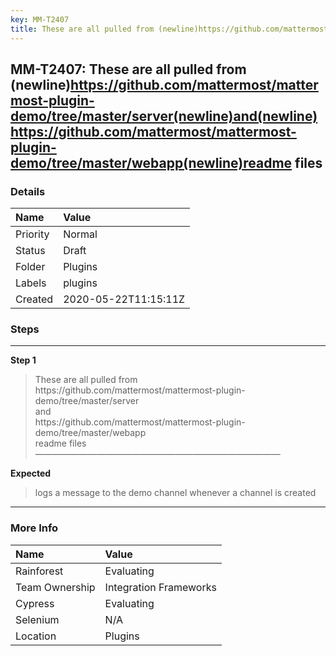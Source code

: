 ```yaml
---
key: MM-T2407
title: These are all pulled from (newline)https://github.com/mattermost/mattermost-plugin-demo/tree/master/server(newline)and(newline)https://github.com/mattermost/mattermost-plugin-demo/tree/master/webapp(newline)readme files
---
```


## MM-T2407: These are all pulled from (newline)https://github.com/mattermost/mattermost-plugin-demo/tree/master/server(newline)and(newline)https://github.com/mattermost/mattermost-plugin-demo/tree/master/webapp(newline)readme files

### Details

| Name     | Value                |
| :------- | :------------------- |
| Priority | Normal               |
| Status   | Draft                |
| Folder   | Plugins              |
| Labels   | plugins              |
| Created  | 2020-05-22T11:15:11Z |

### Steps

<hr/>

**Step 1**

> <article>These are all pulled from <br />https://github.com/mattermost/mattermost-plugin-demo/tree/master/server<br />and<br />https://github.com/mattermost/mattermost-plugin-demo/tree/master/webapp<br />readme files<br />&mdash;&mdash;&mdash;&mdash;&mdash;&mdash;&mdash;&mdash;&mdash;&mdash;&mdash;&mdash;&mdash;&mdash;&mdash;&mdash;&mdash;&mdash;&mdash;&mdash;&mdash;&mdash;&mdash;&mdash;&mdash;&mdash;&mdash;&mdash;</article>

**Expected**

> <article>logs a message to the demo channel whenever a channel is created</article>

<hr/>

### More Info

| Name           | Value                  |
| :------------- | :--------------------- |
| Rainforest     | Evaluating             |
| Team Ownership | Integration Frameworks |
| Cypress        | Evaluating             |
| Selenium       | N/A                    |
| Location       | Plugins                |
